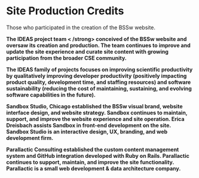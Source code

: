 # Site Production Credits

Those who participated in the creation of the BSSw website.

<strong> The IDEAS project team < /strong> conceived of the BSSw website and oversaw its creation and production. The team continues to improve and update the site experience and curate site content with growing participation from the broader CSE community.

The IDEAS family of projects focuses on improving scientific productivity by qualitatively improving developer productivity (positively impacting product quality, development time, and staffing resources) and software sustainability (reducing the cost of maintaining, sustaining, and evolving software capabilities in the future).

<strong> Sandbox Studio, Chicago </strong> established the BSSw visual brand, website interface design, and website strategy. Sandbox continues to maintain, support, and improve the website experience and site operation. Erica Dreisbach assists Sandbox in front-end development on the site. Sandbox Studio is an interactive design, UX, branding, and web development firm. 

<strong> Parallactic Consulting </strong> established the custom content management system and GitHub integration developed with Ruby on Rails. Parallactic continues to support, maintain, and improve the site functionality. Parallactic is a small web development & data architecture company.

